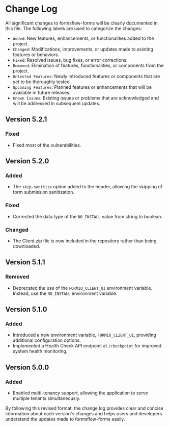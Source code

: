 # Change Log

All significant changes to formsflow-forms will be clearly documented in this file. The following labels are used to categorize the changes:

- `Added`: New features, enhancements, or functionalities added to the project.
- `Changed`: Modifications, improvements, or updates made to existing features or behaviors.
- `Fixed`: Resolved issues, bug fixes, or error corrections.
- `Removed`: Elimination of features, functionalities, or components from the project.
- `Untested Features`: Newly introduced features or components that are yet to be thoroughly tested.
- `Upcoming Features`: Planned features or enhancements that will be available in future releases.
- `Known Issues`: Existing issues or problems that are acknowledged and will be addressed in subsequent updates.
## Version 5.2.1
### Fixed
- Fixed most of the vulnerabilities.

## Version 5.2.0
### Added
- The `skip-sanitize` option added to the header, allowing the skipping of form submission sanitization.

### Fixed
- Corrected the data type of the `NO_INSTALL` value from string to boolean.

### Changed
- The Client.zip file is now included in the repository rather than being downloaded.

## Version 5.1.1
### Removed
- Deprecated the use of the `FORMIO_CLIENT_UI` environment variable. Instead, use the `NO_INSTALL` environment variable.

## Version 5.1.0
### Added
- Introduced a new environment variable, `FORMIO_CLIENT_UI`, providing additional configuration options.
- Implemented a Health Check API endpoint at `/checkpoint` for improved system health monitoring.

## Version 5.0.0
### Added
- Enabled multi-tenancy support, allowing the application to serve multiple tenants simultaneously.

By following this revised format, the change log provides clear and concise information about each version's changes and helps users and developers understand the updates made to formsflow-forms easily.
